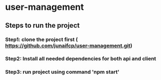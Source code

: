# user-management

## Steps to run the project
### Step1: clone the project first  ( https://github.com/junaifcp/user-management.git)
### Step2: Install all needed dependencies for both api and client 
### Step3: run project using command 'npm start'
